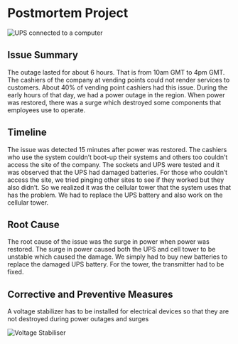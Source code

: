 # Postmortem Project

![UPS connected to a computer](https://www.google.com/url?sa=i&url=https%3A%2F%2Fwww.tdk.co.ke%2Fadvantages-of-using-uninterrupted-power-supply-ups%2F&psig=AOvVaw3sIpSSqqV7mabGij4DGpjR&ust=1686858523330000&source=images&cd=vfe&ved=0CBIQjRxqFwoTCNDYuOrDw_8CFQAAAAAdAAAAABAO)

## Issue Summary

The outage lasted for about 6 hours. That is from 10am GMT to 4pm GMT. The cashiers of the company at vending points could not render services to customers. About 40% of vending point cashiers had this issue.
During the early hours of that day, we had a power outage in the region. When power was restored, there was a surge which destroyed some components that employees use to operate.


## Timeline

The issue was detected 15 minutes after power was restored. The cashiers who use the system couldn’t boot-up their systems and others too couldn’t access the site of the company.
The sockets and UPS were tested and it was observed that the UPS had damaged batteries. For those who couldn’t access the site, we tried pinging other sites to see if they worked but they also didn’t. So we realized it was the cellular tower that the system uses that has the problem.
We had to replace the UPS battery and also work on the cellular tower.


## Root Cause

The root cause of the issue was the surge in power when power was restored. The surge in power caused both the UPS and cell tower to be unstable which caused the damage.
We simply had to buy new batteries to replace the damaged UPS battery. For the tower, the transmitter had to be fixed.


## Corrective and Preventive Measures

A voltage stabilizer has to be installed for electrical devices so that they are not destroyed during power outages and surges

![Voltage Stabiliser](https://image.made-in-china.com/202f0j00gSrThWosOGzV/PC-DVR-10000va-Relay-Control-Automatic-Voltage-Stabilizer.jpg)

